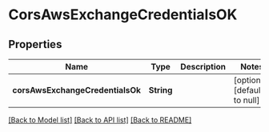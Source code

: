 # CorsAwsExchangeCredentialsOK

## Properties

| Name                             | Type       | Description | Notes                        |
| -------------------------------- | ---------- | ----------- | ---------------------------- |
| **corsAwsExchangeCredentialsOk** | **String** |             | [optional] [default to null] |

[[Back to Model list]](../README.md#documentation-for-models) [[Back to API list]](../README.md#documentation-for-api-endpoints) [[Back to README]](../README.md)
